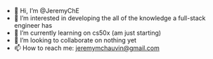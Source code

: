 - 👋 Hi, I’m @JeremyChE
- 👀 I’m interested in developing the all of the knowledge a full-stack engineer has
- 🌱 I’m currently learning on cs50x (am just starting)
- 💞️ I’m looking to collaborate on nothing yet 
- 📫 How to reach me: jeremymchauvin@gmail.com

<!---
JeremyChE/JeremyChE is a ✨ special ✨ repository because its `README.md` (this file) appears on your GitHub profile.
You can click the Preview link to take a look at your changes.
--->
